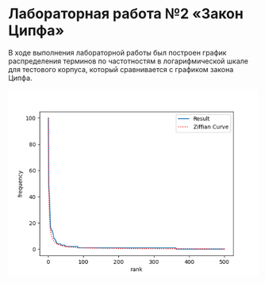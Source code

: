 # Лабораторная работа №2 «Закон Ципфа»

В ходе выполнения лабораторной работы был построен график распределения терминов по частотностям в логарифмической шкале для тестового корпуса, который сравнивается с графиком закона Ципфа.

![График распределения](distribution_plot.png)